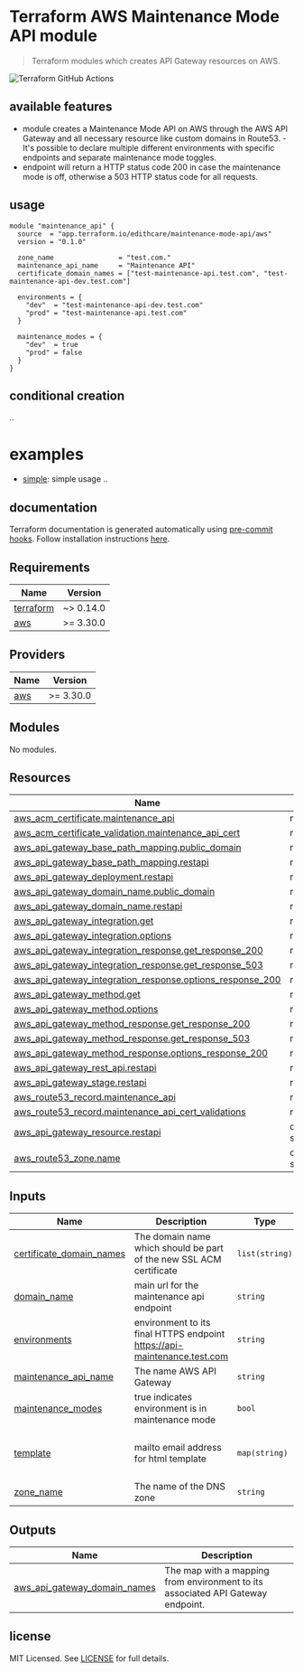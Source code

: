 # Terraform AWS Maintenance Mode API module

> Terraform modules which creates API Gateway resources on AWS.

![Terraform GitHub Actions](https://github.com/edithcare/terraform-aws-maintenance-mode-api/workflows/Terraform%20GitHub%20Actions/badge.svg)

## available features

- module creates a Maintenance Mode API on AWS through the AWS API Gateway and all necessary resource like custom domains in Route53. - It's possible to declare multiple different environments with specific endpoints and separate maintenance mode toggles.
- endpoint will return a HTTP status code 200 in case the maintenance mode is off, otherwise a 503 HTTP status code for all requests.


## usage
```hcl
module "maintenance_api" {
  source  = "app.terraform.io/edithcare/maintenance-mode-api/aws"
  version = "0.1.0"

  zone_name                = "test.com."
  maintenance_api_name     = "Maintenance API"
  certificate_domain_names = ["test-maintenance-api.test.com", "test-maintenance-api-dev.test.com"]

  environments = {
    "dev"  = "test-maintenance-api-dev.test.com"
    "prod" = "test-maintenance-api.test.com"
  }

  maintenance_modes = {
    "dev"  = true
    "prod" = false
  }
}
```

## conditional creation
..

# examples
- [simple](examples/simple): simple usage ..

## documentation

Terraform documentation is generated automatically using [pre-commit hooks](http://www.pre-commit.com/). Follow installation instructions [here](https://pre-commit.com/#install).

## Requirements

| Name | Version |
|------|---------|
| <a name="requirement_terraform"></a> [terraform](#requirement\_terraform) | ~> 0.14.0 |
| <a name="requirement_aws"></a> [aws](#requirement\_aws) | >= 3.30.0 |

## Providers

| Name | Version |
|------|---------|
| <a name="provider_aws"></a> [aws](#provider\_aws) | >= 3.30.0 |

## Modules

No modules.

## Resources

| Name | Type |
|------|------|
| [aws_acm_certificate.maintenance_api](https://registry.terraform.io/providers/hashicorp/aws/latest/docs/resources/acm_certificate) | resource |
| [aws_acm_certificate_validation.maintenance_api_cert](https://registry.terraform.io/providers/hashicorp/aws/latest/docs/resources/acm_certificate_validation) | resource |
| [aws_api_gateway_base_path_mapping.public_domain](https://registry.terraform.io/providers/hashicorp/aws/latest/docs/resources/api_gateway_base_path_mapping) | resource |
| [aws_api_gateway_base_path_mapping.restapi](https://registry.terraform.io/providers/hashicorp/aws/latest/docs/resources/api_gateway_base_path_mapping) | resource |
| [aws_api_gateway_deployment.restapi](https://registry.terraform.io/providers/hashicorp/aws/latest/docs/resources/api_gateway_deployment) | resource |
| [aws_api_gateway_domain_name.public_domain](https://registry.terraform.io/providers/hashicorp/aws/latest/docs/resources/api_gateway_domain_name) | resource |
| [aws_api_gateway_domain_name.restapi](https://registry.terraform.io/providers/hashicorp/aws/latest/docs/resources/api_gateway_domain_name) | resource |
| [aws_api_gateway_integration.get](https://registry.terraform.io/providers/hashicorp/aws/latest/docs/resources/api_gateway_integration) | resource |
| [aws_api_gateway_integration.options](https://registry.terraform.io/providers/hashicorp/aws/latest/docs/resources/api_gateway_integration) | resource |
| [aws_api_gateway_integration_response.get_response_200](https://registry.terraform.io/providers/hashicorp/aws/latest/docs/resources/api_gateway_integration_response) | resource |
| [aws_api_gateway_integration_response.get_response_503](https://registry.terraform.io/providers/hashicorp/aws/latest/docs/resources/api_gateway_integration_response) | resource |
| [aws_api_gateway_integration_response.options_response_200](https://registry.terraform.io/providers/hashicorp/aws/latest/docs/resources/api_gateway_integration_response) | resource |
| [aws_api_gateway_method.get](https://registry.terraform.io/providers/hashicorp/aws/latest/docs/resources/api_gateway_method) | resource |
| [aws_api_gateway_method.options](https://registry.terraform.io/providers/hashicorp/aws/latest/docs/resources/api_gateway_method) | resource |
| [aws_api_gateway_method_response.get_response_200](https://registry.terraform.io/providers/hashicorp/aws/latest/docs/resources/api_gateway_method_response) | resource |
| [aws_api_gateway_method_response.get_response_503](https://registry.terraform.io/providers/hashicorp/aws/latest/docs/resources/api_gateway_method_response) | resource |
| [aws_api_gateway_method_response.options_response_200](https://registry.terraform.io/providers/hashicorp/aws/latest/docs/resources/api_gateway_method_response) | resource |
| [aws_api_gateway_rest_api.restapi](https://registry.terraform.io/providers/hashicorp/aws/latest/docs/resources/api_gateway_rest_api) | resource |
| [aws_api_gateway_stage.restapi](https://registry.terraform.io/providers/hashicorp/aws/latest/docs/resources/api_gateway_stage) | resource |
| [aws_route53_record.maintenance_api](https://registry.terraform.io/providers/hashicorp/aws/latest/docs/resources/route53_record) | resource |
| [aws_route53_record.maintenance_api_cert_validations](https://registry.terraform.io/providers/hashicorp/aws/latest/docs/resources/route53_record) | resource |
| [aws_api_gateway_resource.restapi](https://registry.terraform.io/providers/hashicorp/aws/latest/docs/data-sources/api_gateway_resource) | data source |
| [aws_route53_zone.name](https://registry.terraform.io/providers/hashicorp/aws/latest/docs/data-sources/route53_zone) | data source |

## Inputs

| Name | Description | Type | Default | Required |
|------|-------------|------|---------|:--------:|
| <a name="input_certificate_domain_names"></a> [certificate\_domain\_names](#input\_certificate\_domain\_names) | The domain name which should be part of the new SSL ACM certificate | `list(string)` | n/a | yes |
| <a name="input_domain_name"></a> [domain\_name](#input\_domain\_name) | main url for the maintenance api endpoint | `string` | n/a | yes |
| <a name="input_environments"></a> [environments](#input\_environments) | environment to its final HTTPS endpoint https://api-maintenance.test.com | `string` | n/a | yes |
| <a name="input_maintenance_api_name"></a> [maintenance\_api\_name](#input\_maintenance\_api\_name) | The name AWS API Gateway | `string` | n/a | yes |
| <a name="input_maintenance_modes"></a> [maintenance\_modes](#input\_maintenance\_modes) | true indicates environment is in maintenance mode | `bool` | n/a | yes |
| <a name="input_template"></a> [template](#input\_template) | mailto email address for html template | `map(string)` | <pre>{<br>  "mailto": "MAILTO",<br>  "team": "TEAM"<br>}</pre> | no |
| <a name="input_zone_name"></a> [zone\_name](#input\_zone\_name) | The name of the DNS zone | `string` | n/a | yes |

## Outputs

| Name | Description |
|------|-------------|
| <a name="output_aws_api_gateway_domain_names"></a> [aws\_api\_gateway\_domain\_names](#output\_aws\_api\_gateway\_domain\_names) | The map with a mapping from environment to its associated API Gateway endpoint. |


## license

MIT Licensed. See [LICENSE](https://github.com/edithcare/terraform-aws-maintenance-mode-api/blob/master/LICENSE) for full details.
